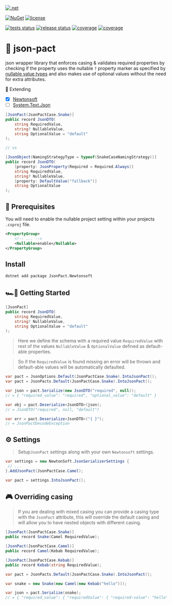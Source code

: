[![.net](https://img.shields.io/badge/.NET-512BD4?style=for-the-badge&logo=csharp&logoColor=white)](https://docs.microsoft.com/en-us/dotnet/core/introduction)

[![NuGet](https://img.shields.io/nuget/v/JsonPact.Newtonsoft?style=flat-square&logo=Nuget)](https://www.nuget.org/packages/JsonPact.Newtonsoft)
[![license](https://img.shields.io/github/license/xsv24/json-pact?color=blue&style=flat-square&logo=)](./LICENSE)
<!---
Once we get some downloads.
[![NuGet](https://img.shields.io/nuget/dt/JsonPact.Newtonsoft?style=flat-square&logo=Nuget)](https://www.nuget.org/packages/JsonPact.Newtonsoft)
-->

[![tests status](https://img.shields.io/github/workflow/status/xsv24/json-pact/tests?label=tests&logo=Github&style=flat-square)](https://github.com/xsv24/json-pact/actions?query=branch%3Amain+)
[![release status](https://img.shields.io/github/workflow/status/xsv24/json-pact/release?label=release&logo=Github&style=flat-square)](https://github.com/xsv24/json-pact/actions?query=branch%3Amain+)
[![coverage](https://img.shields.io/sonar/coverage/xsv24_json-pact/main?logo=sonarcloud&server=https%3A%2F%2Fsonarcloud.io&style=flat-square)](https://sonarcloud.io/summary/new_code?id=xsv24_json-pact)
[![coverage](https://img.shields.io/sonar/quality_gate/xsv24_json-pact/main?logo=sonarcloud&server=https%3A%2F%2Fsonarcloud.io&style=flat-square)](https://sonarcloud.io/summary/new_code?id=xsv24_json-pact)

# 🤝 json-pact

json wrapper library that enforces casing & validates required properties by checking if the property uses the nullable `?` property marker as specified by [nullable value types](https://docs.microsoft.com/en-us/dotnet/csharp/language-reference/builtin-types/nullable-value-types)
and also makes use of optional values without the need for extra attributes.

💪 Extending
- [x] [Newtonsoft](https://www.newtonsoft.com/json)
- [ ] [System.Text.Json](https://docs.microsoft.com/en-us/dotnet/standard/serialization/system-text-json-how-to?pivots=dotnet-6-0)

```c#
[JsonPact(JsonPactCase.Snake)]
public record JsonDTO(
    string RequiredValue,
    string? NullableValue,
    string OptionalValue = "default"
);

// vs

[JsonObject(NamingStrategyType = typeof(SnakeCaseNamingStrategy))]
public record JsonDTO(
    [property: JsonProperty(Required = Required.Always)]
    string RequiredValue,
    string? NullableValue,
    [property: DefaultValue("fallback")]
    string OptionalValue
);
```

## 🥽 Prerequisites

You will need to enable the nullable project setting within your projects
`.csproj` file.

```xml
<PropertyGroup>
    <!-- ... -->
    <Nullable>enable</Nullable>
</PropertyGroup>
```

## Install

```bash
dotnet add package JsonPact.Newtonsoft
```

## 🏎️💨 Getting Started

```c#
[JsonPact]
public record JsonDTO(
    string RequiredValue,
    string? NullableValue,
    string OptionalValue = "default"
);
```

> Here we define the schema with a required value `RequiredValue` with rest of the values
> `NullableValue` & `OptionalValue` defined as default-able properties.

> So if the `RequiredValue` is found missing an error will be thrown and default-able values will be automatically defaulted.

```c#
var pact = JsonOptions.Default(JsonPactCase.Snake).IntoJsonPact();
var pact = JsonPacts.Default(JsonPactCase.Snake).IntoJsonPact();

var json = pact.Serialize(new JsonDTO("required", null));
// = { "required_value": "required", "optional_value": "default" }

var obj = pact.Deserialize<JsonDTO>(json);
// = JsonDTO("required", null, "default")

var err = pact.Deserialize<JsonDTO>("{ }");
// = JsonPactDecodeException
```

## ⚙️ Settings 

> Setup`JsonPact` settings along with your own `Newtonsoft` settings.

```c#
var settings = new NewtonSoft.JsonSerializerSettings { 
 // ...
}.AddJsonPact(JsonPactCase.Camel);

var pact = settings.IntoJsonPact(); 
```

## 🎮 Overriding casing

> If you are dealing with mixed casing you can provide a casing type with the `JsonPact` attribute,
> this will override the default casing and will allow you to have nested objects with different casing.

```c#
[JsonPact(JsonPactCase.Snake)]
public record Snake(Camel RequiredValue);

[JsonPact(JsonPactCase.Camel)]
public record Camel(Kebab RequiredValue);

[JsonPact(JsonPactCase.Kebab)]
public record Kebab(string RequiredValue);
```

```c#
var pact = JsonPacts.Default(JsonPactCase.Snake).IntoJsonPact();

var snake = new Snake(new Camel(new Kebab("hello")));

var json = pact.Serialize(snake);
// = { "required_value": { "requiredValue": { "required-value": "hello" } } }
```
